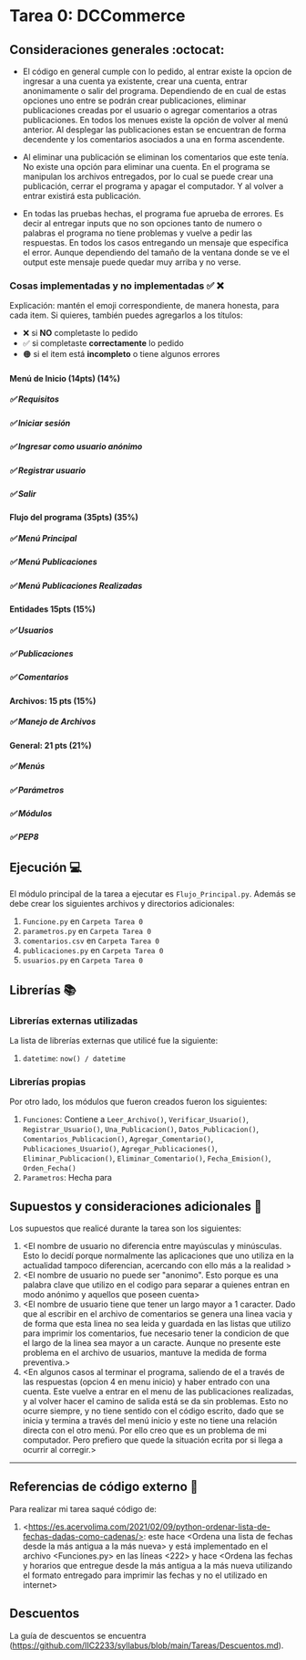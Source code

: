 # Tarea 0: DCCommerce

## Consideraciones generales :octocat:
* El código en general cumple con lo pedido, al entrar existe la opcion de ingresar a una cuenta ya existente, crear una cuenta, entrar anonimamente o salir del programa. Dependiendo de en cual de estas opciones uno entre se podrán crear publicaciones, eliminar publicaciones creadas por el usuario o agregar comentarios a otras publicaciones. En todos los menues existe la opción de volver al menú anterior. Al desplegar las publicaciones estan se encuentran de forma decendente y los comentarios asociados a una en forma ascendente.

* Al eliminar una publicación se eliminan los comentarios que este tenía. No existe una opción para eliminar una cuenta. En el programa se manipulan los archivos entregados, por lo cual se puede crear una publicación, cerrar el programa y apagar el computador. Y al volver a entrar existirá esta publicación. 

* En todas las pruebas hechas, el programa fue aprueba de errores. Es decir al entregar inputs que no son opciones tanto de numero o palabras el programa no tiene problemas y vuelve a pedir las respuestas. En todos los casos entregando un mensaje que especifica el error. Aunque dependiendo del tamaño de la ventana donde se ve el output este mensaje puede quedar muy arriba y no verse.

### Cosas implementadas y no implementadas :white_check_mark: :x:

Explicación: mantén el emoji correspondiente, de manera honesta, para cada item. Si quieres, también puedes agregarlos a los títulos:
- ❌ si **NO** completaste lo pedido
- ✅ si completaste **correctamente** lo pedido
- 🟠 si el item está **incompleto** o tiene algunos errores
#### Menú de Inicio (14pts) (14%)
##### ✅ Requisitos
##### ✅ Iniciar sesión
##### ✅ Ingresar como usuario anónimo
##### ✅ Registrar usuario
##### ✅ Salir
#### Flujo del programa (35pts) (35%) 
##### ✅ Menú Principal
##### ✅ Menú Publicaciones
##### ✅ Menú Publicaciones Realizadas
#### Entidades 15pts (15%)
##### ✅ Usuarios
##### ✅ Publicaciones
##### ✅ Comentarios
#### Archivos: 15 pts (15%)
##### ✅ Manejo de Archivos
#### General: 21 pts (21%)
##### ✅ Menús
##### ✅ Parámetros
##### ✅ Módulos
##### ✅ PEP8

## Ejecución :computer:
El módulo principal de la tarea a ejecutar es  ```Flujo_Principal.py```. Además se debe crear los siguientes archivos y directorios adicionales:
1. ```Funcione.py``` en ```Carpeta Tarea 0```
2. ```parametros.py``` en ```Carpeta Tarea 0```
3. ```comentarios.csv``` en ```Carpeta Tarea 0```
4. ```publicaciones.py``` en ```Carpeta Tarea 0```
5. ```usuarios.py``` en ```Carpeta Tarea 0```


## Librerías :books:
### Librerías externas utilizadas
La lista de librerías externas que utilicé fue la siguiente:

1. ```datetime```: ```now() / datetime```

### Librerías propias
Por otro lado, los módulos que fueron creados fueron los siguientes:

1. ```Funciones```: Contiene a ```Leer_Archivo()```, ```Verificar_Usuario()```, ```Registrar_Usuario()```, ```Una_Publicacion()```, ```Datos_Publicacion()```, ```Comentarios_Publicacion()```, ```Agregar_Comentario()```, ```Publicaciones_Usuario()```, ```Agregar_Publicaciones()```, ```Eliminar_Publicacion()```, ```Eliminar_Comentario()```, ```Fecha_Emision()```, ```Orden_Fecha()```
2. ```Parametros```: Hecha para <Contener los parametros para poder modificarlos de mejor manera>


## Supuestos y consideraciones adicionales :thinking:
Los supuestos que realicé durante la tarea son los siguientes:

1. <El nombre de usuario no diferencia entre mayúsculas y minúsculas. Esto lo decidí porque normalmente las aplicaciones que uno utiliza en la actualidad tampoco diferencian, acercando con ello más a la realidad > 
2. <El nombre de usuario no puede ser "anonimo". Esto porque es una palabra clave que utilizo en el codigo para separar a quienes entran en modo anónimo y aquellos que poseen cuenta>
3. <El nombre de usuario tiene que tener un largo mayor a 1 caracter. Dado que al escribir en el archivo de comentarios se genera una linea vacia y de forma que esta linea no sea leida y guardada en las listas que utilizo para imprimir los comentarios, fue necesario tener la condicion de que el largo de la linea sea mayor a un caracte. Aunque no presente este problema en el archivo de usuarios, mantuve la medida de forma preventiva.>
4. <En algunos casos al terminar el programa, saliendo de el a través de las respuestas (opcion 4 en menu inicio) y haber entrado con una cuenta. Este vuelve a entrar en el menu de las publicaciones realizadas, y al volver hacer el camino de salida está se da sin problemas. Esto no ocurre siempre, y no tiene sentido con el código escrito, dado que se inicia y termina a través del menú inicio y este no tiene una relación directa con el otro menú. Por ello creo que es un problema de mi computador. Pero prefiero que quede la situación ecrita por si llega a ocurrir al corregir.>


-------
## Referencias de código externo :book:

Para realizar mi tarea saqué código de:
1. \<https://es.acervolima.com/2021/02/09/python-ordenar-lista-de-fechas-dadas-como-cadenas/>: este hace \<Ordena una lista de fechas desde la más antigua a la más nueva> y está implementado en el archivo <Funciones.py> en las líneas <222> y hace <Ordena las fechas y horarios que entregue desde la más antigua a la más nueva utilizando el formato entregado para imprimir las fechas y no el utilizado en internet>



## Descuentos
La guía de descuentos se encuentra (https://github.com/IIC2233/syllabus/blob/main/Tareas/Descuentos.md).
